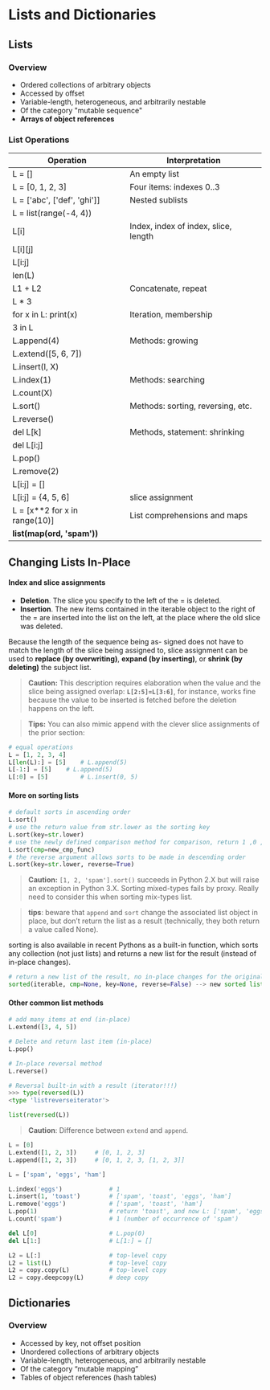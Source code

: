 Lists and Dictionaries
======================

## Lists

### Overview

* Ordered collections of arbitrary objects
* Accessed by offset
* Variable-length, heterogeneous, and arbitrarily nestable
* Of the category "mutable sequence"
* **Arrays of object references**

### List Operations

|Operation  | Interpretation |
|--------------|--------------|
|L = []  | An empty list |
|L = [0, 1, 2, 3]  | Four items: indexes 0..3 |
|L = ['abc', ['def', 'ghi']]   | Nested sublists |
|L = list(range(-4, 4))    | |
|L[i]| Index, index of index, slice, length |
|L[i][j] | |
|L[i:j]||
|len(L)||
| L1 + L2 | Concatenate, repeat |
| L * 3 ||
|for x in L: print(x)|Iteration, membership|
|3 in L||
|L.append(4)|Methods: growing|
|L.extend([5, 6, 7])||
|L.insert(I, X)||
|L.index(1)|Methods: searching|
|L.count(X)||
|L.sort()|Methods: sorting, reversing, etc.|
|L.reverse()||
|del L[k]|Methods, statement: shrinking|
|del L[i:j]||
|L.pop()||
|L.remove(2)||
|L[i:j] = []||
|L[i:j] = {4, 5, 6]|slice assignment|
|L = [x**2 for x in range(10)]|List comprehensions and maps|
|**list(map(ord, 'spam'))**||


## Changing Lists In-Place

#### Index and slice assignments

* **Deletion**. The slice you specify to the left of the = is deleted.
* **Insertion**. The new items contained in the iterable object to the right of the = are inserted into the list on the left, at the place where the old slice was deleted.

Because the length of the sequence being as- signed does not have to match the length of the slice being assigned to, slice assignment can be used to **replace (by overwriting)**, **expand (by inserting)**, or **shrink (by deleting)** the subject list.

> **Caution:**
This description requires elaboration when the value and the slice being assigned overlap: **`L[2:5]=L[3:6]`**, for instance, works fine because the value to be inserted is fetched before the deletion
happens on the left.

> **Tips:** You
can also mimic append with the clever slice assignments of the prior section:
```python
# equal operations
L = [1, 2, 3, 4]
L[len(L):] = [5]    # L.append(5)
L[-1:] = [5]    # L.append(5)
L[:0] = [5]         # L.insert(0, 5)
```

#### More on sorting lists

```python
# default sorts in ascending order 
L.sort()# use the return value from str.lower as the sorting keyL.sort(key=str.lower)# use the newly defined comparison method for comparison, return 1 ,0 ,-1L.sort(cmp=new_cmp_func)# the reverse argument allows sorts to be made in descending orderL.sort(key=str.lower, reverse=True)
```

> **Caution:** `[1, 2, 'spam'].sort()` succeeds in Python 2.X but will raise an exception in Python 3.X. Sorting mixed-types fails by proxy.  Really need to consider this when sorting mix-types list.


> **tips**: beware that ``append`` and ``sort`` change the associated list object in place, but don’t return the list as a result (technically, they both return a value called None).


sorting is also available in recent Pythons as a built-in function, which sorts any collection (not just lists) and returns a new list for the result (instead of in-place changes).

```python
# return a new list of the result, no in-place changes for the original list
sorted(iterable, cmp=None, key=None, reverse=False) --> new sorted list
```

#### Other common list methods

```python
# add many items at end (in-place)
L.extend([3, 4, 5])

# Delete and return last item (in-place)
L.pop()

# In-place reversal method
L.reverse()

# Reversal built-in with a result (iterator!!!)
>>> type(reversed(L))
<type 'listreverseiterator'>

list(reversed(L))
```

> **Caution**: Difference between `extend` and `append`.
```python
L = [0]
L.extend([1, 2, 3])		# [0, 1, 2, 3]
L.append([1, 2, 3])		# [0, 1, 2, 3, [1, 2, 3]]
```

```python
L = ['spam', 'eggs', 'ham']

L.index('eggs')				# 1
L.insert(1, 'toast')		# ['spam', 'toast', 'eggs', 'ham']
L.remove('eggs')			# ['spam', 'toast', 'ham']
L.pop(1)					# return 'toast', and now L: ['spam', 'eggs', 'ham']
L.count('spam')				# 1 (number of occurrence of 'spam')

del L[0]					# L.pop(0)
del L[1:]					# L[1:] = []

L2 = L[:]					# top-level copy
L2 = list(L)				# top-level copy
L2 = copy.copy(L)			# top-level copy
L2 = copy.deepcopy(L)		# deep copy
```


## Dictionaries

### Overview

* Accessed by key, not offset position
* Unordered collections of arbitrary objects
* Variable-length, heterogeneous, and arbitrarily nestable
* Of the category “mutable mapping”
* Tables of object references (hash tables)




